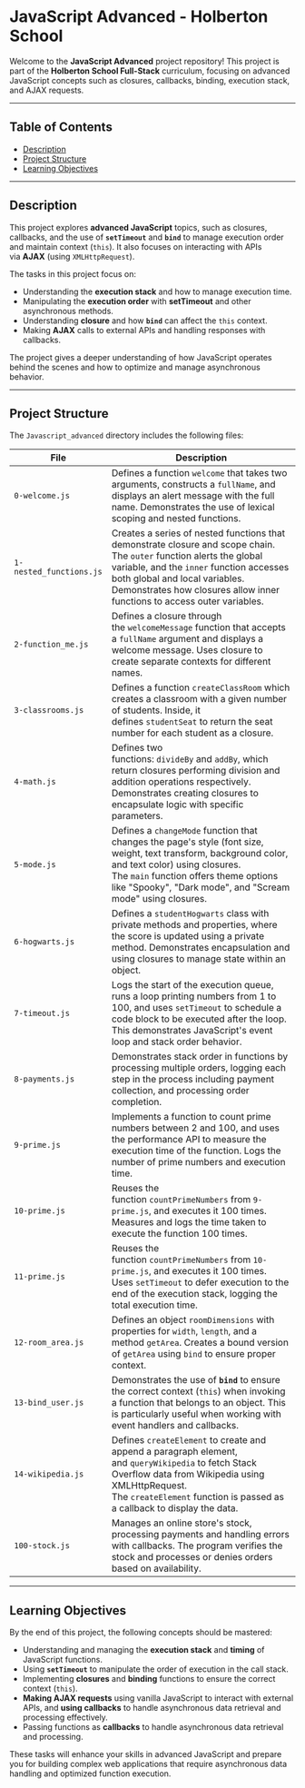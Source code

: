 # JavaScript Advanced - Holberton School

Welcome to the **JavaScript Advanced** project repository! This project is part of the **Holberton School Full-Stack** curriculum, focusing on advanced JavaScript concepts such as closures, callbacks, binding, execution stack, and AJAX requests.

---

## Table of Contents

- [Description](#description)
- [Project Structure](#project-structure)
- [Learning Objectives](#learning-objectives)

---

## Description

This project explores **advanced JavaScript** topics, such as closures, callbacks, and the use of **`setTimeout`** and **`bind`** to manage execution order and maintain context (`this`). It also focuses on interacting with APIs via **AJAX** (using `XMLHttpRequest`).

The tasks in this project focus on:

- Understanding the **execution stack** and how to manage execution time.
- Manipulating the **execution order** with **setTimeout** and other asynchronous methods.
- Understanding **closure** and how **`bind`** can affect the `this` context.
- Making **AJAX** calls to external APIs and handling responses with callbacks.

The project gives a deeper understanding of how JavaScript operates behind the scenes and how to optimize and manage asynchronous behavior.

---

## Project Structure

The `Javascript_advanced` directory includes the following files:

| File                    | Description                                                                                                                                                                                                                                                                   |
| ----------------------- | ----------------------------------------------------------------------------------------------------------------------------------------------------------------------------------------------------------------------------------------------------------------------------- |
| `0-welcome.js`          | Defines a function `welcome` that takes two arguments, constructs a `fullName`, and displays an alert message with the full name. Demonstrates the use of lexical scoping and nested functions.                                                                               |
| `1-nested_functions.js` | Creates a series of nested functions that demonstrate closure and scope chain. The `outer` function alerts the global variable, and the `inner` function accesses both global and local variables. Demonstrates how closures allow inner functions to access outer variables. |
| `2-function_me.js`      | Defines a closure through the `welcomeMessage` function that accepts a `fullName` argument and displays a welcome message. Uses closure to create separate contexts for different names.                                                                                      |
| `3-classrooms.js`       | Defines a function `createClassRoom` which creates a classroom with a given number of students. Inside, it defines `studentSeat` to return the seat number for each student as a closure.                                                                                     |
| `4-math.js`             | Defines two functions: `divideBy` and `addBy`, which return closures performing division and addition operations respectively. Demonstrates creating closures to encapsulate logic with specific parameters.                                                                  |
| `5-mode.js`             | Defines a `changeMode` function that changes the page's style (font size, weight, text transform, background color, and text color) using closures. The `main` function offers theme options like "Spooky", "Dark mode", and "Scream mode" using closures.                    |
| `6-hogwarts.js`         | Defines a `studentHogwarts` class with private methods and properties, where the score is updated using a private method. Demonstrates encapsulation and using closures to manage state within an object.                                                                     |
| `7-timeout.js`          | Logs the start of the execution queue, runs a loop printing numbers from 1 to 100, and uses `setTimeout` to schedule a code block to be executed after the loop. This demonstrates JavaScript's event loop and stack order behavior.                                          |
| `8-payments.js`         | Demonstrates stack order in functions by processing multiple orders, logging each step in the process including payment collection, and processing order completion.                                                                                                          |
| `9-prime.js`            | Implements a function to count prime numbers between 2 and 100, and uses the performance API to measure the execution time of the function. Logs the number of prime numbers and execution time.                                                                              |
| `10-prime.js`           | Reuses the function `countPrimeNumbers` from `9-prime.js`, and executes it 100 times. Measures and logs the time taken to execute the function 100 times.                                                                                                                     |
| `11-prime.js`           | Reuses the function `countPrimeNumbers` from `10-prime.js`, and executes it 100 times. Uses `setTimeout` to defer execution to the end of the execution stack, logging the total execution time.                                                                              |
| `12-room_area.js`       | Defines an object `roomDimensions` with properties for `width`, `length`, and a method `getArea`. Creates a bound version of `getArea` using `bind` to ensure proper context.                                                                                                 |
| `13-bind_user.js`       | Demonstrates the use of **`bind`** to ensure the correct context (`this`) when invoking a function that belongs to an object. This is particularly useful when working with event handlers and callbacks.                                                                     |
| `14-wikipedia.js`       | Defines `createElement` to create and append a paragraph element, and `queryWikipedia` to fetch Stack Overflow data from Wikipedia using XMLHttpRequest. The `createElement` function is passed as a callback to display the data.                                            |
| `100-stock.js`          | Manages an online store's stock, processing payments and handling errors with callbacks. The program verifies the stock and processes or denies orders based on availability.                                                                                                 |

---

## Learning Objectives

By the end of this project, the following concepts should be mastered:

- Understanding and managing the **execution stack** and **timing** of JavaScript functions.
- Using **`setTimeout`** to manipulate the order of execution in the call stack.
- Implementing **closures** and **binding** functions to ensure the correct context (`this`).
- **Making AJAX requests** using vanilla JavaScript to interact with external APIs, and **using callbacks** to handle asynchronous data retrieval and processing effectively.
- Passing functions as **callbacks** to handle asynchronous data retrieval and processing.

These tasks will enhance your skills in advanced JavaScript and prepare you for building complex web applications that require asynchronous data handling and optimized function execution.
